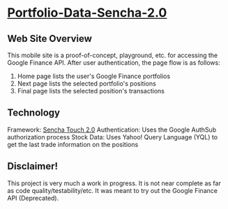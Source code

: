 [Portfolio-Data-Sencha-2.0](http://derekdg.com/Portfolio-Data-Sencha-2.0/index.html)
=============================

Web Site Overview
-----------------------------

This mobile site is a proof-of-concept, playground, etc. for accessing the Google Finance API. After user authentication, the page flow is as follows:
1. Home page lists the user's Google Finance portfolios
2. Next page lists the selected portfolio's positions 
3. Final page lists the selected position's transactions

Technology
-----------------------------

Framework: [Sencha Touch 2.0](http://www.sencha.com/products/touch)
Authentication: Uses the Google AuthSub authorization process
Stock Data: Uses Yahoo! Query Language (YQL) to get the last trade information on the positions


Disclaimer!
-----------------------------

This project is very much a work in progress. It is not near complete as far as code quality/testability/etc. It was meant to try out the Google Finance API (Deprecated).